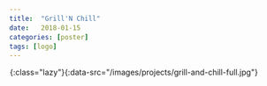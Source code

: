 ```yaml
---
title:  "Grill'N Chill"
date:   2018-01-15
categories: [poster]
tags: [logo]
---
```


!["Grill And Chill Poster"](/images/grey.gif){:class="lazy"}{:data-src="/images/projects/grill-and-chill-full.jpg"}

